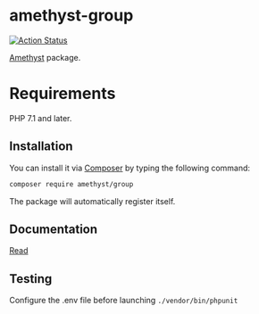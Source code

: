 # amethyst-group

[![Action Status](https://github.com/amethyst-php/group/workflows/Test/badge.svg)](https://github.com/amethyst-php/group/actions)

[Amethyst](https://github.com/amethyst-php) package.

# Requirements

PHP 7.1 and later.

## Installation

You can install it via [Composer](https://getcomposer.org/) by typing the following command:

```bash
composer require amethyst/group
```

The package will automatically register itself.

## Documentation

[Read](docs/index.md)

## Testing

Configure the .env file before launching `./vendor/bin/phpunit`
